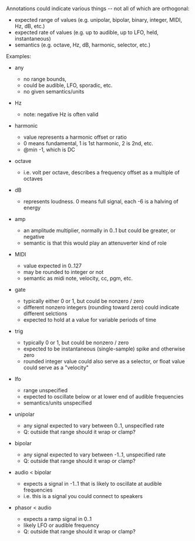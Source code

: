 
Annotations could indicate various things -- not all of which are orthogonal:
- expected range of values (e.g. unipolar, bipolar, binary, integer, MIDI, Hz, dB, etc.)
- expected rate of values (e.g. up to audible, up to LFO, held, instantaneous)
- semantics (e.g. octave, Hz, dB, harmonic, selector, etc.)

Examples:

- any
	- no range bounds, 
	- could be audible, LFO, sporadic, etc.
	- no given semantics/units
	
- Hz
	- note: negative Hz is often valid

- harmonic
	- value represents a harmonic offset or ratio
	- 0 means fundamental, 1 is 1st harmonic, 2 is 2nd, etc. 
	- @min -1, which is DC

- octave
	- i.e. volt per octave, describes a frequency offset as a multiple of octaves
	
- dB
	- represents loudness. 0 means full signal, each -6 is a halving of energy
	
- amp
	- an amplitude multiplier, normally in 0..1 but could be greater, or negative
	- semantic is that this would play an attenuverter kind of role
	
- MIDI
	- value expected in 0..127
	- may be rounded to integer or not
	- semantic as midi note, velocity, cc, pgm, etc.

- gate	
	- typically either 0 or 1, but could be nonzero / zero
	- different nonzero integers (rounding toward zero) could indicate different selctions
	- expected to hold at a value for variable periods of time

- trig
	- typically 0 or 1, but could be nonzero / zero
	- expected to be instantaneous (single-sample) spike and otherwise zero
	- rounded integer value could also serve as a selector, or float value could serve as a "velocity"
	
- lfo
	- range unspecified
	- expected to oscillate below or at lower end of audible frequencies
	- semantics/units unspecified
	
- unipolar
	- any signal expected to vary between 0..1, unspecified rate
	- Q: outside that range should it wrap or clamp?

- bipolar
	- any signal expected to vary between -1..1, unspecified rate
	- Q: outside that range should it wrap or clamp?
	
- audio < bipolar
	- expects a signal in -1..1 that is likely to oscillate at audible frequencies
	- i.e. this is a signal you could connect to speakers
	
- phasor < audio
	- expects a ramp signal in 0..1
	- likely LFO or audible frequency
	- Q: outside that range should it wrap or clamp?
